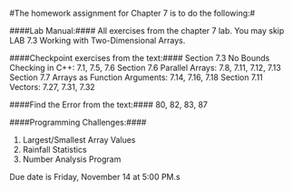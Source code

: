 #The homework assignment for Chapter 7 is to do the following:#

####Lab Manual:####
All exercises from the chapter 7 lab.  You may skip LAB 7.3 Working with Two-Dimensional Arrays.

####Checkpoint exercises from the text:####
Section 7.3 No Bounds Checking in C++:  7.1, 7.5, 7.6
Section 7.6 Parallel Arrays: 7.8, 7.11, 7.12, 7.13
Section 7.7 Arrays as Function Arguments: 7.14, 7.16, 7.18
Section 7.11 Vectors: 7.27, 7.31, 7.32

####Find the Error from the text:####
80, 82, 83, 87

####Programming Challenges:####
1. Largest/Smallest Array Values
2. Rainfall Statistics
6. Number Analysis Program

Due date is Friday, November 14 at 5:00 PM.s
